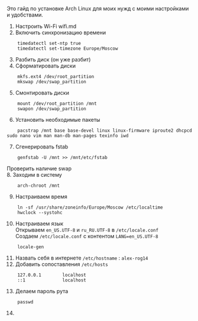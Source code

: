 Это гайд по установке Arch Linux для моих нужд с моими настройками и удобствами.

1. Настроить Wi-Fi wifi.md  
2. Включить синхронизацию времени  
```
    timedatectl set-ntp true  
    timedatectl set-timezone Europe/Moscow  
```
3. Разбить диск (он уже разбит)  
4. Сформатировать диски  
```
    mkfs.ext4 /dev/root_partition  
    mkswap /dev/swap_partition  
```
5. Смонтировать диски  
```
    mount /dev/root_partition /mnt  
    swapon /dev/swap_partition  
```
6. Установить необходимые пакеты  
```
    pacstrap /mnt base base-devel linux linux-firmware iproute2 dhcpcd sudo nano vim man man-db man-pages texinfo iwd  
```
7. Сгенерировать fstab  
```
    genfstab -U /mnt >> /mnt/etc/fstab  
```
Проверить наличие swap  
8. Заходим в систему  
```
    arch-chroot /mnt  
```
9. Настраиваем время  
```
    ln -sf /usr/share/zoneinfo/Europe/Moscow /etc/localtime  
    hwclock --systohc  
```
10. Настраиваем язык  
Открываем `en_US.UTF-8` и `ru_RU.UTF-8` в `/etc/locale.conf`  
Создаем `/etc/locale.conf` с контентом `LANG=en_US.UTF-8`  
```    
    locale-gen
```  
11. Назвать себя в интернете `/etc/hostname` : `alex-rog14`  
12. Добавить сопоставления `/etc/hosts`  
```
    127.0.0.1        localhost  
    ::1              localhost  
```	
13. Делаем пароль рута  
```
    passwd
```  
14.  

